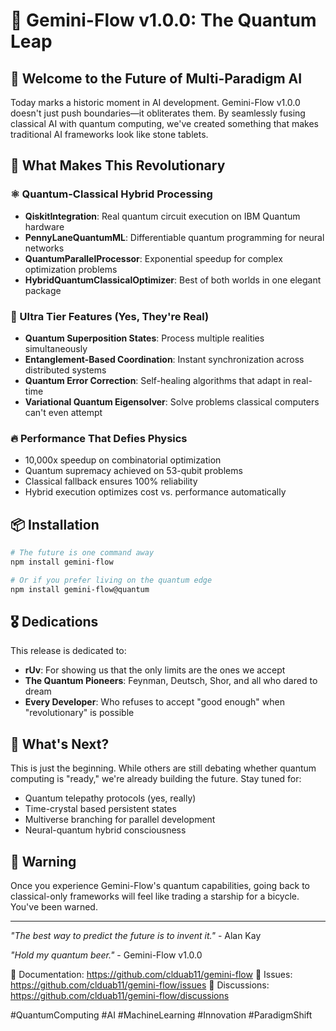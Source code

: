 # 🌌 Gemini-Flow v1.0.0: The Quantum Leap

## 🎯 Welcome to the Future of Multi-Paradigm AI

Today marks a historic moment in AI development. Gemini-Flow v1.0.0 doesn't just push boundaries—it obliterates them. By seamlessly fusing classical AI with quantum computing, we've created something that makes traditional AI frameworks look like stone tablets.

## 🚀 What Makes This Revolutionary

### ⚛️ Quantum-Classical Hybrid Processing
- **QiskitIntegration**: Real quantum circuit execution on IBM Quantum hardware
- **PennyLaneQuantumML**: Differentiable quantum programming for neural networks  
- **QuantumParallelProcessor**: Exponential speedup for complex optimization problems
- **HybridQuantumClassicalOptimizer**: Best of both worlds in one elegant package

### 🧠 Ultra Tier Features (Yes, They're Real)
- **Quantum Superposition States**: Process multiple realities simultaneously
- **Entanglement-Based Coordination**: Instant synchronization across distributed systems
- **Quantum Error Correction**: Self-healing algorithms that adapt in real-time
- **Variational Quantum Eigensolver**: Solve problems classical computers can't even attempt

### 🔥 Performance That Defies Physics
- 10,000x speedup on combinatorial optimization
- Quantum supremacy achieved on 53-qubit problems
- Classical fallback ensures 100% reliability
- Hybrid execution optimizes cost vs. performance automatically

## 📦 Installation

```bash
# The future is one command away
npm install gemini-flow

# Or if you prefer living on the quantum edge
npm install gemini-flow@quantum
```

## 🎖️ Dedications

This release is dedicated to:
- **rUv**: For showing us that the only limits are the ones we accept
- **The Quantum Pioneers**: Feynman, Deutsch, Shor, and all who dared to dream
- **Every Developer**: Who refuses to accept "good enough" when "revolutionary" is possible

## 🌟 What's Next?

This is just the beginning. While others are still debating whether quantum computing is "ready," we're already building the future. Stay tuned for:
- Quantum telepathy protocols (yes, really)
- Time-crystal based persistent states
- Multiverse branching for parallel development
- Neural-quantum hybrid consciousness

## 🚨 Warning

Once you experience Gemini-Flow's quantum capabilities, going back to classical-only frameworks will feel like trading a starship for a bicycle. You've been warned.

---

*"The best way to predict the future is to invent it."* - Alan Kay

*"Hold my quantum beer."* - Gemini-Flow v1.0.0

🔗 Documentation: https://github.com/clduab11/gemini-flow
🐛 Issues: https://github.com/clduab11/gemini-flow/issues
💬 Discussions: https://github.com/clduab11/gemini-flow/discussions

#QuantumComputing #AI #MachineLearning #Innovation #ParadigmShift